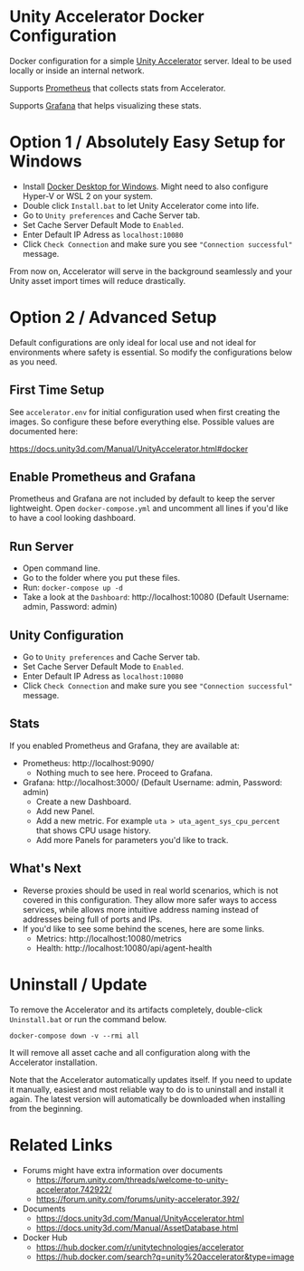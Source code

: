 # Unity Accelerator Docker Configuration
Docker configuration for a simple [Unity Accelerator](https://hub.docker.com/r/unitytechnologies/accelerator) server. Ideal to be used locally or inside an internal network. 

Supports [Prometheus](https://prometheus.io/) that collects stats from Accelerator.

Supports [Grafana](https://grafana.com/) that helps visualizing these stats.


# Option 1 / Absolutely Easy Setup for Windows

- Install [Docker Desktop for Windows](https://hub.docker.com/editions/community/docker-ce-desktop-windows). Might need to also configure Hyper-V or WSL 2 on your system.
- Double click `Install.bat` to let Unity Accelerator come into life.
- Go to `Unity preferences` and Cache Server tab. 
- Set Cache Server Default Mode to `Enabled`.
- Enter Default IP Adress as `localhost:10080`
- Click `Check Connection` and make sure you see `"Connection successful"` message.

From now on, Accelerator will serve in the background seamlessly and your Unity asset import times will reduce drastically. 


# Option 2 / Advanced Setup

Default configurations are only ideal for local use and not ideal for environments where safety is essential. So modify the configurations below as you need.

## First Time Setup
See `accelerator.env` for initial configuration used when first creating the images. So configure these before everything else. Possible values are documented here:

https://docs.unity3d.com/Manual/UnityAccelerator.html#docker

## Enable Prometheus and Grafana

Prometheus and Grafana are not included by default to keep the server lightweight. Open `docker-compose.yml` and uncomment all lines if you'd like to have a cool looking dashboard.

## Run Server

- Open command line.
- Go to the folder where you put these files.
- Run: `docker-compose up -d`
- Take a look at the `Dashboard`: http://localhost:10080 (Default Username: admin, Password: admin)

## Unity Configuration
- Go to `Unity preferences` and Cache Server tab. 
- Set Cache Server Default Mode to `Enabled`.
- Enter Default IP Adress as `localhost:10080`
- Click `Check Connection` and make sure you see `"Connection successful"` message.

## Stats
If you enabled Prometheus and Grafana, they are available at:
- Prometheus: http://localhost:9090/
  - Nothing much to see here. Proceed to Grafana.
- Grafana: http://localhost:3000/ (Default Username: admin, Password: admin)
  - Create a new Dashboard.
  - Add new Panel.
  - Add a new metric. For example `uta > uta_agent_sys_cpu_percent` that shows CPU usage history.
  - Add more Panels for parameters you'd like to track.

## What's Next

- Reverse proxies should be used in real world scenarios, which is not covered in this configuration. They allow more safer ways to access services, while allows more intuitive address naming instead of addresses being full of ports and IPs.
- If you'd like to see some behind the scenes, here are some links.
  - Metrics: http://localhost:10080/metrics
  - Health: http://localhost:10080/api/agent-health


# Uninstall / Update

To remove the Accelerator and its artifacts completely, double-click `Uninstall.bat` or run the command below.

`docker-compose down -v --rmi all`

It will remove all asset cache and all configuration along with the Accelerator installation.

Note that the Accelerator automatically updates itself. If you need to update it manually, easiest and most reliable way to do is to uninstall and install it again. The latest version will automatically be downloaded when installing from the beginning.


# Related Links
- Forums might have extra information over documents
  - https://forum.unity.com/threads/welcome-to-unity-accelerator.742922/
  - https://forum.unity.com/forums/unity-accelerator.392/
- Documents
  - https://docs.unity3d.com/Manual/UnityAccelerator.html
  - https://docs.unity3d.com/Manual/AssetDatabase.html
- Docker Hub
  - https://hub.docker.com/r/unitytechnologies/accelerator
  - https://hub.docker.com/search?q=unity%20accelerator&type=image
